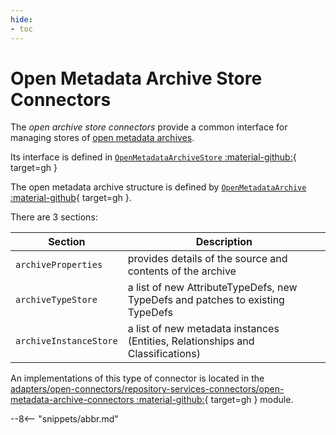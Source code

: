 ```yaml
---
hide:
- toc
---
```


<!-- SPDX-License-Identifier: CC-BY-4.0 -->
<!-- Copyright Contributors to the Egeria project. -->

# Open Metadata Archive Store Connectors

The *open archive store connectors* provide a common interface for managing stores of [open metadata archives](/egeria-docs/concepts/open-metadata-archive).

Its interface is defined in [`OpenMetadataArchiveStore` :material-github:](https://github.com/odpi/egeria/blob/master/open-metadata-implementation/repository-services/repository-services-apis/src/main/java/org/odpi/openmetadata/repositoryservices/connectors/stores/archivestore/OpenMetadataArchiveStore.java){ target=gh }

The open metadata archive structure is defined by [`OpenMetadataArchive` :material-github](https://github.com/odpi/egeria/blob/master/open-metadata-implementation/repository-services/repository-services-apis/src/main/java/org/odpi/openmetadata/repositoryservices/connectors/stores/archivestore/properties/OpenMetadataArchive.java){ target=gh }.

There are 3 sections:

| Section | Description
|---|---|
| `archiveProperties` | provides details of the source and contents of the archive |
| `archiveTypeStore` | a list of new AttributeTypeDefs, new TypeDefs and patches to existing TypeDefs |
| `archiveInstanceStore` | a list of new metadata instances (Entities, Relationships and Classifications) |

An implementations of this type of connector is located in the
[adapters/open-connectors/repository-services-connectors/open-metadata-archive-connectors :material-github:](https://github.com/odpi/egeria/tree/master/open-metadata-implementation/adapters/open-connectors/repository-services-connectors/open-metadata-archive-connectors){ target=gh } module.

--8<-- "snippets/abbr.md"
